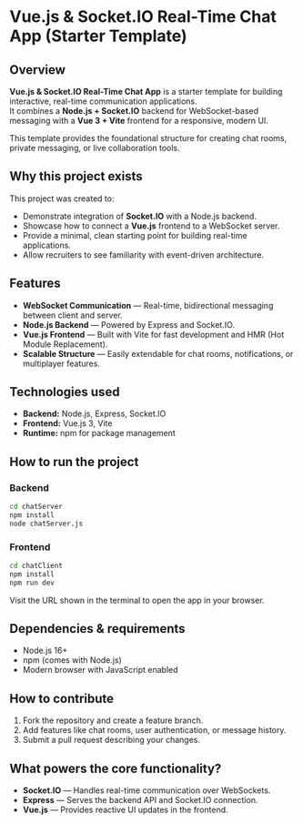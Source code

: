 # Vue.js & Socket.IO Real-Time Chat App (Starter Template)

## Overview  
**Vue.js & Socket.IO Real-Time Chat App** is a starter template for building interactive, real-time communication applications.  
It combines a **Node.js + Socket.IO** backend for WebSocket-based messaging with a **Vue 3 + Vite** frontend for a responsive, modern UI.

This template provides the foundational structure for creating chat rooms, private messaging, or live collaboration tools.

## Why this project exists  
This project was created to:  
- Demonstrate integration of **Socket.IO** with a Node.js backend.  
- Showcase how to connect a **Vue.js** frontend to a WebSocket server.  
- Provide a minimal, clean starting point for building real-time applications.  
- Allow recruiters to see familiarity with event-driven architecture.

## Features  
- **WebSocket Communication** — Real-time, bidirectional messaging between client and server.  
- **Node.js Backend** — Powered by Express and Socket.IO.  
- **Vue.js Frontend** — Built with Vite for fast development and HMR (Hot Module Replacement).  
- **Scalable Structure** — Easily extendable for chat rooms, notifications, or multiplayer features.

## Technologies used  
- **Backend:** Node.js, Express, Socket.IO  
- **Frontend:** Vue.js 3, Vite  
- **Runtime:** npm for package management

## How to run the project  

### Backend  
```bash
cd chatServer
npm install
node chatServer.js
```

### Frontend  
```bash
cd chatClient
npm install
npm run dev
```

Visit the URL shown in the terminal to open the app in your browser.

## Dependencies & requirements  
- Node.js 16+  
- npm (comes with Node.js)  
- Modern browser with JavaScript enabled

## How to contribute  
1. Fork the repository and create a feature branch.  
2. Add features like chat rooms, user authentication, or message history.  
3. Submit a pull request describing your changes.

## What powers the core functionality?  
- **Socket.IO** — Handles real-time communication over WebSockets.  
- **Express** — Serves the backend API and Socket.IO connection.  
- **Vue.js** — Provides reactive UI updates in the frontend.

